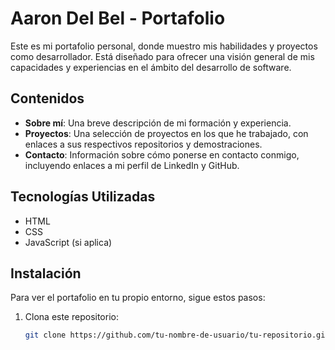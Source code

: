 # Aaron Del Bel - Portafolio

Este es mi portafolio personal, donde muestro mis habilidades y proyectos como desarrollador. Está diseñado para ofrecer una visión general de mis capacidades y experiencias en el ámbito del desarrollo de software.

## Contenidos

- **Sobre mí**: Una breve descripción de mi formación y experiencia.
- **Proyectos**: Una selección de proyectos en los que he trabajado, con enlaces a sus respectivos repositorios y demostraciones.
- **Contacto**: Información sobre cómo ponerse en contacto conmigo, incluyendo enlaces a mi perfil de LinkedIn y GitHub.

## Tecnologías Utilizadas

- HTML
- CSS
- JavaScript (si aplica)

## Instalación

Para ver el portafolio en tu propio entorno, sigue estos pasos:

1. Clona este repositorio:
   ```bash
   git clone https://github.com/tu-nombre-de-usuario/tu-repositorio.git
